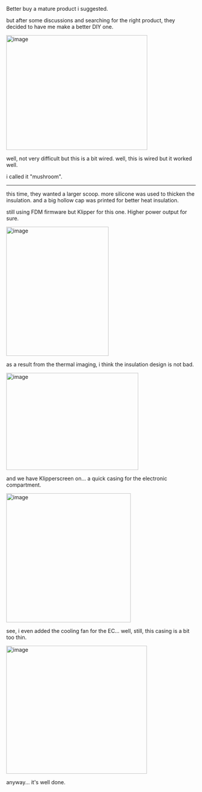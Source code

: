Better buy a mature product i suggested. 

but after some discussions and searching for the right product, they decided to have me make a better DIY one. 

<img width="375" height="305" alt="image" src="https://github.com/user-attachments/assets/9788ae3a-30ab-4e6f-baf2-097618c54d49" />

well, not very difficult but this is a bit wired. well, this is wired but it worked well. 

i called it "mushroom". 

-----

this time, they wanted a larger scoop. more silicone was used to thicken the insulation. and a big hollow cap was printed for better heat insulation. 

still using FDM firmware but Klipper for this one. Higher power output for sure. 

<img width="272" height="343" alt="image" src="https://github.com/user-attachments/assets/a9e7ace1-cc25-4aa4-8c63-de584893859b" />

as a result from the thermal imaging, i think the insulation design is not bad. 

<img width="351" height="258" alt="image" src="https://github.com/user-attachments/assets/3cdd7be5-ecbe-4238-bab1-c1d99f3bbfbb" />

and we have Klipperscreen on... a quick casing for the electronic compartment. 

<img width="331" height="343" alt="image" src="https://github.com/user-attachments/assets/45e7d89f-4748-430b-8831-2d56d29dcb70" />

see, i even added the cooling fan for the EC... well, still, this casing is a bit too thin. 

<img width="374" height="340" alt="image" src="https://github.com/user-attachments/assets/bf391d8e-bac8-4db4-a429-51f7d39d9f17" />

anyway... it's well done. 

